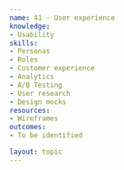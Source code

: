 ```yaml
---
name: 41 - User experience
knowledge:
- Usability
skills:
- Personas
- Roles	
- Customer experience
- Analytics
- A/B Testing
- User research
- Design mocks
resources:
- Wireframes
outcomes:
- To be identified

layout: topic
---
```


